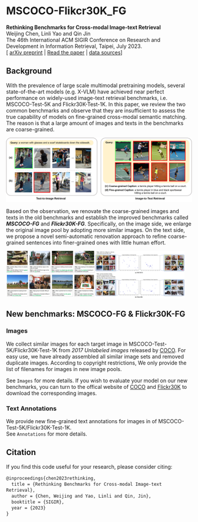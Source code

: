 # MSCOCO-Flikcr30K_FG
**Rethinking Benchmarks for Cross-modal Image-text Retrieval**  
Weijing Chen, Linli Yao and Qin Jin  
The 46th International ACM SIGIR Conference on Research and Development in Information Retrieval, Taipei, July 2023.  
[ [arXiv preprint](http://arxiv.org/abs/xxxx.xxxxx) | [Read the paper](https://doi.org/10.1145/3539618.3591758) | [data sources](https://github.com/cwj1412/MSCOCO-Flikcr30K_FG)]

## Background
With the prevalence of large scale multimodal pretraining models, several state-of-the-art models (e.g. X-VLM) have achieved near perfect performance on widely-used image-text retrieval benchmarks, i.e. MSCOCO-Test-5K and Flickr30K-Test-1K. In this paper, we review the two common benchmarks and observe that they are insufficient to assess the true capability of models on fine-grained cross-modal semantic matching. The reason is that a large amount of images and texts in the benchmarks are coarse-grained.  

<img src="https://github.com/cwj1412/MSCOCO-Flikcr30K_FG/blob/master/current_issues.jpg" alt="Illustration of ’coarse-grained images and texts’ issues in current benchmarks">

Based on the observation, we renovate the coarse-grained images and texts in the old benchmarks and establish the improved benchmarks called ***MSCOCO-FG*** and ***Flickr30K-FG***. Specifically, on the image side, we enlarge the original image pool by adopting more similar images. On the text side, we propose a novel semi-automatic renovation approach to refine coarse-grained sentences into finer-grained ones with little human effort. 

<img src="https://github.com/cwj1412/MSCOCO-Flikcr30K_FG/blob/master/new_image_examples.jpg" width="48%" alt="Examples of the old text and improved text for the same image" align="middle"> <img src="https://github.com/cwj1412/MSCOCO-Flikcr30K_FG/blob/master/new_text_examples.jpg" width="48%" alt="Illustration of the original and our new retrieval image pools on MSCOCO and Flickr30K" align="left">


## New benchmarks: MSCOCO-FG & Flickr30K-FG
### Images
We collect similar images for each target image in MSCOCO-Test-5K/Flickr30K-Test-1K from *2017 Unlabeled images* released by [COCO](https://cocodataset.org/). For easy use, we have already assembled all similar image sets and removed duplicate images. According to copyright restrictions, We only provide the list of filenames for images in new image pools.  

See `Images` for more details. If you wish to evaluate your model on our new benchmarks, you can turn to the offical website of [COCO](https://cocodataset.org/) and [Flickr30K](http://shannon.cs.illinois.edu/DenotationGraph/) to download the corresponding images.

### Text Annotations
We provide new fine-grained text annotations for images in of MSCOCO-Test-5K/Flickr30K-Test-1K.  
See `Annotations` for more details.

## Citation
If you find this code useful for your research, please consider citing:
```
@inproceedings{chen2023rethinking,
  title = {Rethinking Benchmarks for Cross-modal Image-text Retrieval},
  author = {Chen, Weijing and Yao, Linli and Qin, Jin},
  booktitle = {SIGIR},
  year = {2023}
}
```
